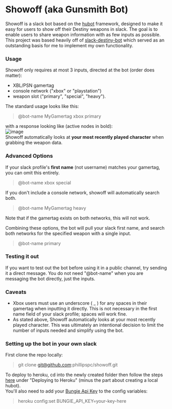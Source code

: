 # Showoff (aka Gunsmith Bot)

Showoff is a slack bot based on the [hubot](https://hubot.github.com/) framework, designed to make it easy for users to show off their Destiny weapons in slack. The goal is to enable users to share weapon information with as few inputs as possible.  
This project was based heavily off of [slack-destiny-bot](https://github.com/cprater/slack-destiny-bot) which served as an outstanding basis for me to implement my own functionality.

### Usage

Showoff only requires at most 3 inputs, directed at the bot (order does matter):  
* XBL/PSN gamertag
* console network ("xbox" or "playstation")
* weapon slot ("primary", "special", "heavy").  

The standard usage looks like this:  
>@bot-name MyGamertag xbox primary  

with a response looking like (active nodes in bold):  
![image](https://cloud.githubusercontent.com/assets/11082871/14224924/604e45aa-f87c-11e5-9dbd-0c81fe46938c.png)  
Showoff automatically looks at **your most recently played character** when grabbing the weapon data.

### Advanced Options
If your slack profile's **first name** (not username) matches your gamertag, you can omit this entirely.  
>@bot-name xbox special  

If you don't include a console network, showoff will automatically search both.
>@bot-name MyGamertag heavy

Note that if the gamertag exists on both networks, this will not work.  

Combining these options, the bot will pull your slack first name, and search both networks for the specified weapon with a single input.
>@bot-name primary

### Testing it out
If you want to test out the bot before using it in a public channel, try sending it a direct message. You do not need "@bot-name" when you are messaging the bot directly, just the inputs.

### Caveats
* Xbox users must use an underscore ( _ ) for any spaces in their gamertag when inputting it directly. This is not necessary in the first name field of your slack profile; spaces will work fine.
* As stated above, Showoff automatically looks at your most recently played character. This was ultimately an intentional decision to limit the number of inputs needed and simplify using the bot.

### Setting up the bot in your own slack
First clone the repo locally:
> git clone git@github.com:phillipspc/showoff.git

To deploy to heroku, cd into the newly created folder then follow the steps [here](https://github.com/slackhq/hubot-slack) under "Deploying to Heroku" (minus the part about creating a local hubot).  
You'll also need to add your [Bungie Api Key](https://www.bungie.net/en-US/User/API) to the config variables: 
> heroku config:set BUNGIE_API_KEY=your-key-here
